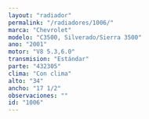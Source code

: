```yaml
---
layout: "radiador"
permalink: "/radiadores/1006/"
marca: "Chevrolet"
modelo: "C3500, Silverado/Sierra 3500"
ano: "2001"
motor: "V8 5.3,6.0"
transmision: "Estándar"
parte: "432305"
clima: "Con clima"
alto: "34"
ancho: "17 1/2"
observaciones: ""
id: "1006"
---
```


